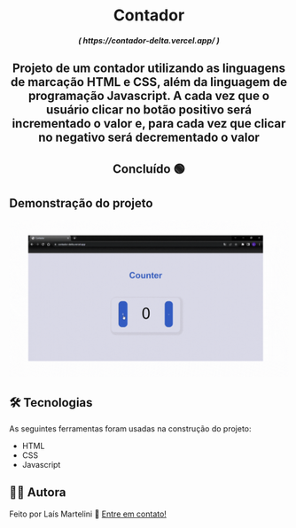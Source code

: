 <h1 align="center">Contador</h1>

<h5 align= "center">( https://contador-delta.vercel.app/ )</h5>

<h2 align="center">
    Projeto de um contador utilizando as linguagens de marcação HTML e CSS, além da linguagem de programação Javascript. A cada vez que o usuário clicar no botão positivo será incrementado o valor e, para cada vez que clicar no negativo será decrementado o valor
</h2>

<h2 align="center"> 
	Concluído 🟢
</h2>

<h2> 
	Demonstração do projeto
</h2>
<img src="imagens/gifContador.gif" alt="Demonstração do projeto">

<h2> 
	 🛠 Tecnologias
</h2>

As seguintes ferramentas foram usadas na construção do projeto:

- HTML
- CSS
- Javascript


## 👩🏻 Autora

Feito por Laís Martelini 👋 [Entre em contato!](https://www.linkedin.com/in/la%C3%ADs-martelini-12ab66226/)
